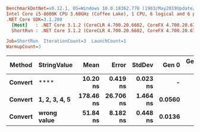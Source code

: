 ``` ini

BenchmarkDotNet=v0.12.1, OS=Windows 10.0.18362.778 (1903/May2019Update/19H1)
Intel Core i5-8600K CPU 3.60GHz (Coffee Lake), 1 CPU, 6 logical and 6 physical cores
.NET Core SDK=3.1.200
  [Host]   : .NET Core 3.1.2 (CoreCLR 4.700.20.6602, CoreFX 4.700.20.6702), X64 RyuJIT
  ShortRun : .NET Core 3.1.2 (CoreCLR 4.700.20.6602, CoreFX 4.700.20.6702), X64 RyuJIT

Job=ShortRun  IterationCount=3  LaunchCount=1  
WarmupCount=3  

```
|  Method |   StringValue |      Mean |     Error |   StdDev |  Gen 0 | Gen 1 | Gen 2 | Allocated |
|-------- |-------------- |----------:|----------:|---------:|-------:|------:|------:|----------:|
| **Convert** |              **** |  **10.20 ns** |  **0.419 ns** | **0.023 ns** |      **-** |     **-** |     **-** |         **-** |
| **Convert** | **1, 2, 3, 4, 5** | **178.46 ns** | **26.706 ns** | **1.464 ns** | **0.0560** |     **-** |     **-** |     **264 B** |
| **Convert** |   **wrong value** |  **51.84 ns** |  **8.182 ns** | **0.448 ns** | **0.0136** |     **-** |     **-** |      **64 B** |
